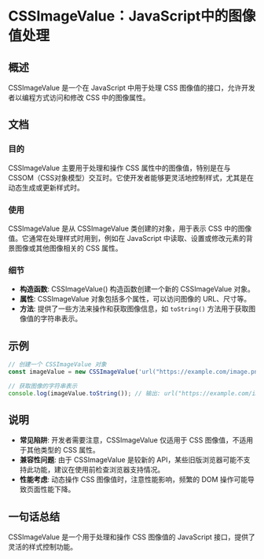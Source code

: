 <!--
Meta Description: # CSSImageValue：JavaScript中的图像值处理 ## 概述 CSSImageValue 是一个在 JavaScript 中用于处理 CSS 图像值的接口，允许开发者以编程方式访问和修改 CSS 中的图像属性。 ## 文档 ### 目的 CSSImageValue 主要用于处理和操...
Meta Keywords: cssimagevalue, css, javascript, url, tostring
-->

# CSSImageValue：JavaScript中的图像值处理

## 概述
CSSImageValue 是一个在 JavaScript 中用于处理 CSS 图像值的接口，允许开发者以编程方式访问和修改 CSS 中的图像属性。

## 文档
### 目的
CSSImageValue 主要用于处理和操作 CSS 属性中的图像值，特别是在与 CSSOM（CSS对象模型）交互时。它使开发者能够更灵活地控制样式，尤其是在动态生成或更新样式时。

### 使用
CSSImageValue 是从 CSSImageValue 类创建的对象，用于表示 CSS 中的图像值。它通常在处理样式时用到，例如在 JavaScript 中读取、设置或修改元素的背景图像或其他图像相关的 CSS 属性。

### 细节
- **构造函数**: CSSImageValue() 构造函数创建一个新的 CSSImageValue 对象。
- **属性**: CSSImageValue 对象包括多个属性，可以访问图像的 URL、尺寸等。
- **方法**: 提供了一些方法来操作和获取图像信息，如 `toString()` 方法用于获取图像值的字符串表示。

## 示例
```javascript
// 创建一个 CSSImageValue 对象
const imageValue = new CSSImageValue('url("https://example.com/image.png")');

// 获取图像的字符串表示
console.log(imageValue.toString()); // 输出: url("https://example.com/image.png")
```

## 说明
- **常见陷阱**: 开发者需要注意，CSSImageValue 仅适用于 CSS 图像值，不适用于其他类型的 CSS 属性。
- **兼容性问题**: 由于 CSSImageValue 是较新的 API，某些旧版浏览器可能不支持此功能，建议在使用前检查浏览器支持情况。
- **性能考虑**: 动态操作 CSS 图像值时，注意性能影响，频繁的 DOM 操作可能导致页面性能下降。

## 一句话总结
CSSImageValue 是一个用于处理和操作 CSS 图像值的 JavaScript 接口，提供了灵活的样式控制功能。